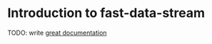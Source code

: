 # Introduction to fast-data-stream

TODO: write [great documentation](http://jacobian.org/writing/what-to-write/)
